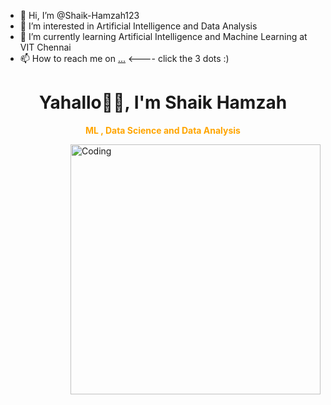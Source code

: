 - 👋 Hi, I’m @Shaik-Hamzah123
- 👀 I’m interested in Artificial Intelligence and Data Analysis
- 🌱 I’m currently learning Artificial Intelligence and Machine Learning at VIT Chennai
- 📫 How to reach me on [...](https://linktr.ee/shaik_hamzah) <---- click the 3 dots :)

<!---
Shaik-Hamzah123/Shaik-Hamzah123 is a ✨ special ✨ repository because its `README.md` (this file) appears on your GitHub profile.
You can click the Preview link to take a look at your changes.
--->
<h1 align="center">Yahallo👋🏻, I'm Shaik Hamzah</h1>
<p align="center" style="color: orange;"><strong>ML , Data Science and Data Analysis</strong></p>

<img align="right" alt="Coding" width="400" src="[https://www.google.com/url?sa=i&url=https%3A%2F%2Fgithub.com%2Frudrabarad%2FGifs&psig=AOvVaw3X6Tl6tN42Q5dI-I9p7HCS&ust=1703688136554000&source=images&cd=vfe&opi=89978449&ved=0CBEQjRxqFwoTCLiAhYSrrYMDFQAAAAAdAAAAABAD](https://www.google.com/url?sa=i&url=https%3A%2F%2Fgithub.com%2Frudrabarad%2FGifs&psig=AOvVaw01ljLtqBPa4Gn5K2ZTdl-x&ust=1703688210909000&source=images&cd=vfe&opi=89978449&ved=0CBEQjRxqFwoTCNi0kqerrYMDFQAAAAAdAAAAABAI)https://www.google.com/url?sa=i&url=https%3A%2F%2Fgithub.com%2Frudrabarad%2FGifs&psig=AOvVaw01ljLtqBPa4Gn5K2ZTdl-x&ust=1703688210909000&source=images&cd=vfe&opi=89978449&ved=0CBEQjRxqFwoTCNi0kqerrYMDFQAAAAAdAAAAABAI">
